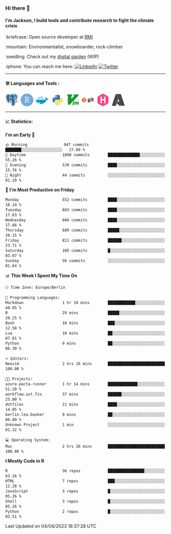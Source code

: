 ### Hi there :wave:
#### I'm Jackson, I build tools and contribute research to fight the climate crisis
<p> :briefcase: Open source developer at <a href="https://rmi.org/" alt="RMI">RMI</a></p>
<p> :mountain: Environmentalist, snowboarder, rock-climber</p>
<p> :seedling: Check out my <a href="https://jdhoffa.github.io/" alt="digital garden">digital garden</a> (WIP) </p>

<p>
:iphone: You can reach me here:
<a href="https://www.linkedin.com/in/jackson-hoffart/"><img src="https://img.shields.io/badge/LinkedIn-0A66C2?logo=linkedin&logoColor=fff&style=flat-square" alt="LinkedIn"/></a>
<a href="https://twitter.com/jdhoffart"><img src="https://img.shields.io/badge/Twitter-1D9BF0?logo=twitter&logoColor=fff&style=flat-square" alt="Twitter"/></a>
</p>

---

#### :hammer_and_wrench: Languages and Tools :
<div>
 <a href="https://www.postgresql.org/"><img src="https://github.com/devicons/devicon/blob/master/icons/postgresql/postgresql-plain.svg" title="postgresql" **alt="postgresql" width="40" height="40"/></a>&nbsp;
 <a href="https://posit.co/downloads/"><img src="https://github.com/devicons/devicon/blob/master/icons/rstudio/rstudio-plain.svg" title="rstudio" **alt="RStudio" width="40" height="40"/></a>&nbsp;
 <a href="https://www.docker.com/"><img src="https://github.com/devicons/devicon/blob/master/icons/docker/docker-plain.svg" title="docker" **alt="docker" width="40" height="40"/></a>&nbsp;
 <a href="https://www.python.org/"><img src="https://github.com/devicons/devicon/blob/master/icons/python/python-original.svg" title="python" **alt="python" width="40" height="40"/></a>&nbsp; 
 <a href="https://www.vim.org/"><img src="https://github.com/devicons/devicon/blob/master/icons/vim/vim-plain.svg" title="vim" **alt="vim" width="40" height="40"/></a>&nbsp;
 <a href="https://git-scm.com/"><img src="https://github.com/devicons/devicon/blob/master/icons/git/git-original-wordmark.svg" title="git" **alt="git" width="40" height="40"/></a>&nbsp;
 <a href="https://gohugo.io/"><img src="https://github.com/devicons/devicon/blob/master/icons/hugo/hugo-plain.svg" title="hugo" **alt="hugo" width="40" height="40"/></a>&nbsp;
 <a href="https://azure.microsoft.com/"><img src="https://github.com/devicons/devicon/blob/master/icons/azure/azure-plain.svg" title="azure" **alt="azure" width="40" height="40"/></a>
</div>

---
  
  

#### :chart_with_upwards_trend: Statistics:

 
<!--START_SECTION:waka-->
**I'm an Early 🐤** 

```text
🌞 Morning                947 commits         ███████░░░░░░░░░░░░░░░░░░   27.69 % 
🌆 Daytime                1890 commits        ██████████████░░░░░░░░░░░   55.26 % 
🌃 Evening                539 commits         ████░░░░░░░░░░░░░░░░░░░░░   15.76 % 
🌙 Night                  44 commits          ░░░░░░░░░░░░░░░░░░░░░░░░░   01.29 % 
```
📅 **I'm Most Productive on Friday** 

```text
Monday                   552 commits         ████░░░░░░░░░░░░░░░░░░░░░   16.14 % 
Tuesday                  603 commits         ████░░░░░░░░░░░░░░░░░░░░░   17.63 % 
Wednesday                604 commits         ████░░░░░░░░░░░░░░░░░░░░░   17.66 % 
Thursday                 689 commits         █████░░░░░░░░░░░░░░░░░░░░   20.15 % 
Friday                   811 commits         ██████░░░░░░░░░░░░░░░░░░░   23.71 % 
Saturday                 105 commits         █░░░░░░░░░░░░░░░░░░░░░░░░   03.07 % 
Sunday                   56 commits          ░░░░░░░░░░░░░░░░░░░░░░░░░   01.64 % 
```


📊 **This Week I Spent My Time On** 

```text
🕑︎ Time Zone: Europe/Berlin

💬 Programming Languages: 
Markdown                 1 hr 10 mins        ████████████░░░░░░░░░░░░░   48.05 % 
R                        29 mins             █████░░░░░░░░░░░░░░░░░░░░   20.25 % 
Bash                     18 mins             ███░░░░░░░░░░░░░░░░░░░░░░   12.58 % 
Lua                      10 mins             ██░░░░░░░░░░░░░░░░░░░░░░░   07.01 % 
Python                   9 mins              ██░░░░░░░░░░░░░░░░░░░░░░░   06.30 % 

🔥 Editors: 
Neovim                   2 hrs 26 mins       █████████████████████████   100.00 % 

🐱‍💻 Projects: 
azure-pacta-runner       1 hr 14 mins        █████████████░░░░░░░░░░░░   51.20 % 
workflow.ust.fio         37 mins             ██████░░░░░░░░░░░░░░░░░░░   25.80 % 
dotfiles                 21 mins             ████░░░░░░░░░░░░░░░░░░░░░   14.85 % 
berlin.lea.booker        9 mins              ██░░░░░░░░░░░░░░░░░░░░░░░   06.80 % 
Unknown Project          1 min               ░░░░░░░░░░░░░░░░░░░░░░░░░   01.32 % 

💻 Operating System: 
Mac                      2 hrs 26 mins       █████████████████████████   100.00 % 
```

**I Mostly Code in R** 

```text
R                        36 repos            ████████████████░░░░░░░░░   63.16 % 
HTML                     7 repos             ███░░░░░░░░░░░░░░░░░░░░░░   12.28 % 
JavaScript               3 repos             █░░░░░░░░░░░░░░░░░░░░░░░░   05.26 % 
Shell                    3 repos             █░░░░░░░░░░░░░░░░░░░░░░░░   05.26 % 
Python                   2 repos             █░░░░░░░░░░░░░░░░░░░░░░░░   03.51 % 
```




 Last Updated on 04/04/2023 18:37:28 UTC
<!--END_SECTION:waka-->

